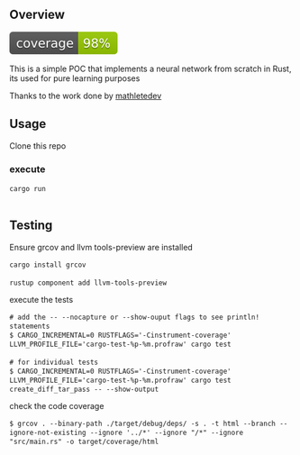 ## Overview

![Badges](assets/flat.svg)

This is a simple POC that implements a neural network from scratch in Rust, its used for pure learning purposes 

Thanks to the work done by [mathletedev](https://www.youtube.com/@mathletedev)

## Usage

Clone this repo

### execute 

```
cargo run  


```

## Testing

Ensure grcov and  llvm tools-preview are installed

```
cargo install grcov 

rustup component add llvm-tools-preview

```

execute the tests

```
# add the -- --nocapture or --show-ouput flags to see println! statements
$ CARGO_INCREMENTAL=0 RUSTFLAGS='-Cinstrument-coverage' LLVM_PROFILE_FILE='cargo-test-%p-%m.profraw' cargo test

# for individual tests
$ CARGO_INCREMENTAL=0 RUSTFLAGS='-Cinstrument-coverage' LLVM_PROFILE_FILE='cargo-test-%p-%m.profraw' cargo test create_diff_tar_pass -- --show-output
```

check the code coverage

```
$ grcov . --binary-path ./target/debug/deps/ -s . -t html --branch --ignore-not-existing --ignore '../*' --ignore "/*" --ignore "src/main.rs" -o target/coverage/html

```

<!--
### Coverage Overview

![Cover](assets/coverage-overview.png)
-->
